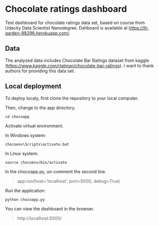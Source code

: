 # Chocolate ratings dashboard

Test dashboard for chocolate ratings data set, based on course from Udacity Data Scientist Nanodegree. Dahboard is available at https://lit-garden-88296.herokuapp.com/. 

## Data

The analyzed data includes Chocolate Bar Ratings dataset from kaggle (https://www.kaggle.com/rtatman/chocolate-bar-ratings). I want to thank authors for providing this data set.

## Local deployment

To deploy localy, first clone the repository to your local computer. 

Then, change to the app directory.

`cd chocoapp`

Activate virtual environment. 

In Windows system:

`chocoenv\Scripts\activate.bat`

In Linux system:

`source chocoenv/bin/activate`

In the chocoapp.py, un-comment the second line. 

> app.run(host='localhost', port=5000, debug=True)

Run the application:

`python chocoapp.py`

You can view the dashboard in the browser. 

> http://localhost:5000/

